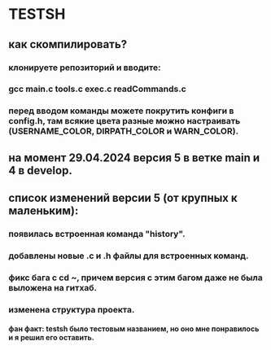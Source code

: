 # TESTSH

## как скомпилировать?

### клонируете репозиторий и вводите:
### gcc main.c tools.c exec.c readCommands.c
### перед вводом команды можете покрутить конфиги в config.h, там всякие цвета разные можно настраивать (USERNAME_COLOR, DIRPATH_COLOR и WARN_COLOR).

## на момент 29.04.2024 версия 5 в ветке main и 4 в develop.

## список изменений версии 5 (от крупных к маленьким):

### появилась встроенная команда "history".
### добавлены новые .c и .h файлы для встроенных команд.
### фикс бага с cd ~, причем версия с этим багом даже не была выложена на гитхаб.
### изменена структура проекта.

#### фан факт: testsh было тестовым названием, но оно мне понравилось и я решил его оставить.
